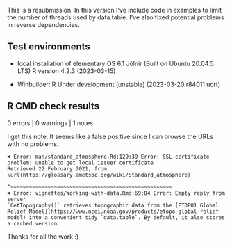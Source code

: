 
This is a resubmission. In this version I've include code in examples to limit the number of threads used by data.table.
I've also fixed potential problems in reverse dependencies. 


## Test environments

* local installation of elementary OS 6.1 Jólnir (Built on Ubuntu 20.04.5 LTS) R version 4.2.3 (2023-03-15) 

* Winbuilder: R Under development (unstable) (2023-03-20 r84011 ucrt)

## R CMD check results

0 errors | 0 warnings | 1 notes 


I get this note. It seems like a false positive since I can browse the URLs with no problems.

    ✖ Error: man/standard_atmosphere.Rd:129:39 Error: SSL certificate problem: unable to get local issuer certificate
    Retrieved 22 February 2021, from \url{https://glossary.ametsoc.org/wiki/Standard_atmosphere}
                                          ^~~~~~~~~~~~~~~~~~~~~~~~~~~~~~~~~~~~~~~~~~~~~~~~~~~~~
    ✖ Error: vignettes/Working-with-data.Rmd:69:84 Error: Empty reply from server
    `GetTopography()` retrieves topographic data from the [ETOPO1 Global Relief Model](https://www.ncei.noaa.gov/products/etopo-global-relief-model) into a convenient tidy `data.table`. By default, it also stores a cached version.
        
Thanks for all the work :)
